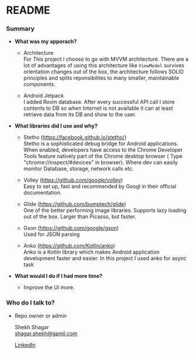 # README #

### Summary ###

* __What was my apporach?__
    - Architecture  
    For This project I choose to go with MVVM architecture. There are a lot of advantages of using this architecture like `ViewModel` survives orientation changes out of the box, the architecture follows SOLID principles and splits reponsibilites to many smaller, maintainable components.

    - Android Jetpack  
    I added Room database. After every successful API call I store contents to DB so when Internet is not available it can at least retrieve data from its DB and show to the user.

* __What libraries did I use and why?__
    - Stetho (https://facebook.github.io/stetho/)  
    Stetho is a sophisticated debug bridge for Android applications. When enabled, developers have access to the Chrome Developer Tools feature natively part of the Chrome desktop browser ( Type "chrome://inspect/#devices" in browser). Where dev can easily monitor Database, storage, network calls etc.
    
    - Volley (https://github.com/google/volley)  
    Easy to set up, fast and recommended by Googl in their official documentation.

    - Glide (https://github.com/bumptech/glide)  
    One of the better performing image libraries. Supports lazy loading out of the box. Larger than Picasso, but faster.
    
    - Gson (https://github.com/google/gson)  
    Used for JSON parsing
    
    - Anko (https://github.com/Kotlin/anko)  
    Anko is a Kotlin library which makes Android application development faster and easier. In this project I used anko for async task
   
* __What would I do if I had more time?__
    - Improve the UI more.

### Who do I talk to? ###

* Repo owner or admin  

  Shekh Shagar  
  shagar.shekh@gamil.com

  [LinkedIn](https://www.linkedin.com/in/shekh-shagar-0513b184/) 
